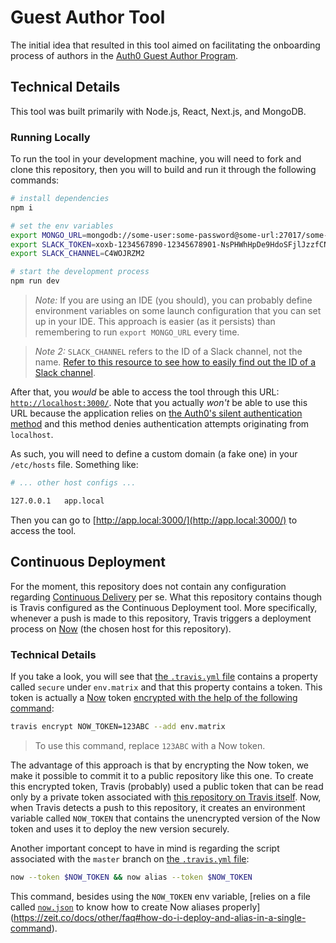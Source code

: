 # Guest Author Tool

The initial idea that resulted in this tool aimed on facilitating the onboarding process of authors in the [Auth0 Guest Author Program](https://auth0.com/guest-authors).

## Technical Details

This tool was built primarily with Node.js, React, Next.js, and MongoDB.

### Running Locally

To run the tool in your development machine, you will need to fork and clone this repository, then you will to build and run it through the following commands:

```bash
# install dependencies
npm i

# set the env variables
export MONGO_URL=mongodb://some-user:some-password@some-url:27017/some-database
export SLACK_TOKEN=xoxb-1234567890-12345678901-NsPHWhHpDe9HdoSFjlJzzfCN
export SLACK_CHANNEL=C4WOJRZM2

# start the development process
npm run dev
```

> *Note:* If you are using an IDE (you should), you can probably define environment variables on some launch configuration that you can set up in your IDE. This approach is easier (as it persists) than remembering to run `export MONGO_URL` every time.

> *Note 2:* `SLACK_CHANNEL` refers to the ID of a Slack channel, not the name. [Refer to this resource to see how to easily find out the ID of a Slack channel](https://stackoverflow.com/a/40965105/1232793).

After that, you *would* be able to access the tool through this URL: [`http://localhost:3000/`](http://localhost:3000/). Note that you actually *won't* be able to use this URL because the application relies on [the Auth0's silent authentication method](https://auth0.com/docs/api-auth/tutorials/silent-authentication) and this method denies authentication attempts originating from `localhost`.

As such, you will need to define a custom domain (a fake one) in your `/etc/hosts` file. Something like:

```bash
# ... other host configs ...

127.0.0.1	app.local
```

Then you can go to [http://app.local:3000/](http://app.local:3000/) to access the tool.

## Continuous Deployment

For the moment, this repository does not contain any configuration regarding [Continuous Delivery](https://www.thoughtworks.com/continuous-integration) per se. What this repository contains though is Travis configured as the Continuous Deployment tool. More specifically, whenever a push is made to this repository, Travis triggers a deployment process on [Now](https://zeit.co/now) (the chosen host for this repository).

### Technical Details

If you take a look, you will see that [the `.travis.yml` file](./.travis.yml) contains a property called `secure` under `env.matrix` and that this property contains a token. This token is actually a [Now](https://zeit.co/now) token [encrypted with the help of the following command](https://docs.travis-ci.com/user/environment-variables/#Encrypting-environment-variables):

```bash
travis encrypt NOW_TOKEN=123ABC --add env.matrix
```

> To use this command, replace `123ABC` with a  Now token.

The advantage of this approach is that by encrypting the Now token, we make it possible to commit it to a public repository like this one. To create this encrypted token, Travis (probably) used a public token that can be read only by a private token associated with [this repository on Travis itself](https://travis-ci.org/auth0-blog/guest-author). Now, when Travis detects a push to this repository, it creates an environment variable called `NOW_TOKEN` that contains the unencrypted version of the Now token and uses it to deploy the new version securely.

Another important concept to have in mind is regarding the script associated with the `master` branch on [the `.travis.yml` file](./.travis.yml):

```bash
now --token $NOW_TOKEN && now alias --token $NOW_TOKEN
```

This command, besides using the `NOW_TOKEN` env variable, [relies on a file called [`now.json`](./now.json) to know how to create Now aliases properly](https://zeit.co/docs/other/faq#how-do-i-deploy-and-alias-in-a-single-command).
